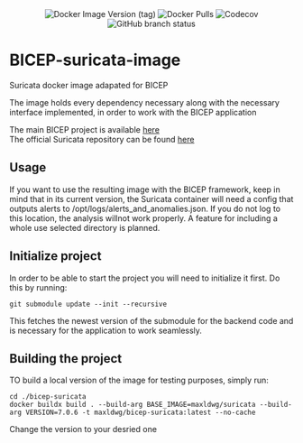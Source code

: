 <div align="center">
<img alt="Docker Image Version (tag)" src="https://img.shields.io/docker/v/maxldwg/bicep-suricata/latest?style=for-the-badge&logo=docker&label=Latest%20Version&link=https%3A%2F%2Fhub.docker.com%2Fr%2Fmaxldwg%2Fbicep-suricata">
<img alt="Docker Pulls" src="https://img.shields.io/docker/pulls/maxldwg/bicep-suricata?style=for-the-badge&logo=docker&logoColor=blue&link=https%3A%2F%2Fhub.docker.com%2Fr%2Fmaxldwg%2Fbicep-suricata">
<img alt="Codecov" src="https://img.shields.io/codecov/c/github/maldwg/BICEP-suricata-image?style=for-the-badge">
<img alt="GitHub branch status" src="https://img.shields.io/github/checks-status/maldwg/BICEP-suricata-image/main?style=for-the-badge&label=Tests">

<br>

</div>

# BICEP-suricata-image
Suricata docker image adapated for BICEP

The image holds every dependency necessary along with the necessary interface implemented, in order to work with the BICEP application

The main BICEP project is available [here](https://github.com/maldwg/BICEP/tree/main) <br>
The official Suricata repository can be found [here](https://github.com/OISF/suricata)


## Usage

If you want to use the resulting image with the BICEP framework, keep in mind that in its current version, the Suricata container will need a config that outputs alerts to /opt/logs/alerts_and_anomalies.json. If you do not log to this location, the analysis willnot work properly. A feature for including a whole use selected directory is planned.


## Initialize project

In order to be able to start the project you will need to initialize it first. Do this by running:

```
git submodule update --init --recursive
```
This fetches the newest version of the submodule for the backend code and is necessary for the application to work seamlessly.



## Building the project
TO build a local version of the image for testing purposes, simply run:
``` 
cd ./bicep-suricata
docker buildx build . --build-arg BASE_IMAGE=maxldwg/suricata --build-arg VERSION=7.0.6 -t maxldwg/bicep-suricata:latest --no-cache
```
Change the version to your desried one

